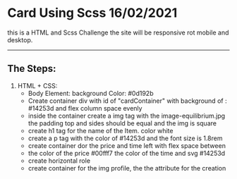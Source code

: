 # Card Using Scss 16/02/2021

this is a HTML and Scss Challenge the site will be responsive rot mobile and desktop.



***

## The Steps:
1. HTML + CSS:
    - Body Element: background Color: #0d192b
    - Create container div with id of "cardContainer" with background of : #14253d and flex column space evenly
    - inside the container create a img tag with the image-equilibrium.jpg the padding top and sides should be equal and the img is square
    - create h1 tag for the name of the Item. color white
    - create a p tag with the color of #14253d and the font size is 1.8rem
    - create container dor the price and time left with flex space between
    - the color of the price #00fff7 the color of the time and svg  #14253d
    - create horizontal role
    - create container for the img profile, the the attribute for the creation

